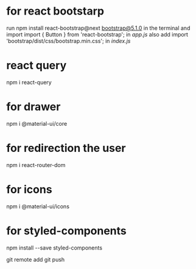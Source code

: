 # for react bootstarp 
run npm install react-bootstrap@next bootstrap@5.1.0 in the terminal
and import import { Button } from 'react-bootstrap'; in *app.js*
also add import 'bootstrap/dist/css/bootstrap.min.css'; in *index.js*

# react query
npm i react-query
# for drawer
npm i @material-ui/core
# for redirection the user
npm i react-router-dom
# for icons
npm i @material-ui/icons
# for styled-components
npm install --save styled-components

 git remote add <name> <url>
  git push <name>
